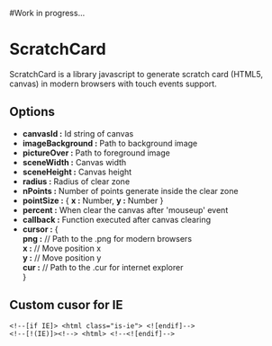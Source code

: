 #Work in progress...

# ScratchCard
ScratchCard is a library javascript to generate scratch card (HTML5, canvas)
in modern browsers with touch events support.

## Options
- **canvasId :** Id string of canvas
- **imageBackground :** Path to background image
- **pictureOver :** Path to foreground image
- **sceneWidth :** Canvas width
- **sceneHeight :** Canvas height
- **radius :** Radius of clear zone 
- **nPoints :** Number of points generate inside the clear zone
- **pointSize :** { **x :** Number, **y :** Number } 
- **percent :** When clear the canvas after 'mouseup' event
- **callback :** Function executed after canvas clearing
- **cursor :** {  
	        **png :** // Path to the .png for modern browsers  
	        **x :** // Move position x  
	        **y :** // Move position y  
	        **cur :** // Path to the .cur for internet explorer  
    }

## Custom cusor for IE
```
<!--[if IE]> <html class="is-ie"> <![endif]-->
<!--[!(IE)]><!--> <html> <!--<![endif]-->
```